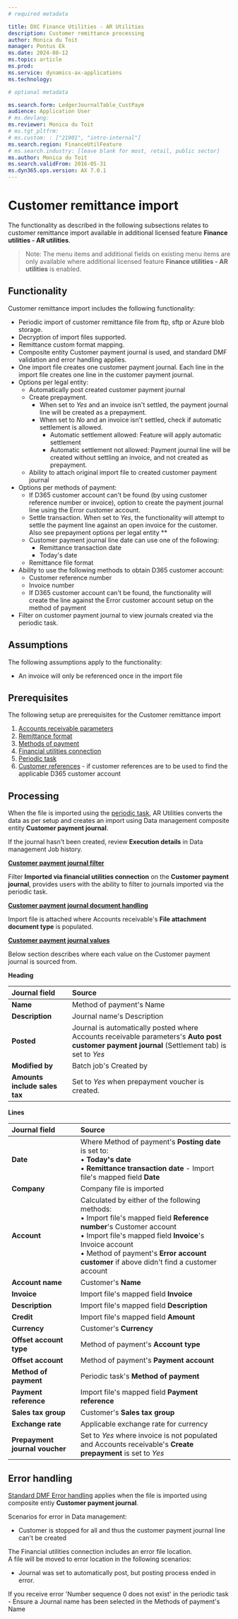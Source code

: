 ```yaml
---
# required metadata

title: DXC Finance Utilities - AR Utilities
description: Customer remittance processing
author: Monica du Toit
manager: Pontus Ek
ms.date: 2024-08-12
ms.topic: article
ms.prod: 
ms.service: dynamics-ax-applications
ms.technology: 

# optional metadata

ms.search.form: LedgerJournalTable_CustPaym
audience: Application User
# ms.devlang: 
ms.reviewer: Monica du Toit
# ms.tgt_pltfrm: 
# ms.custom: : ["21901", "intro-internal"]
ms.search.region: FinanceUtilFeature
# ms.search.industry: [leave blank for most, retail, public sector]
ms.author: Monica du Toit
ms.search.validFrom: 2016-05-31
ms.dyn365.ops.version: AX 7.0.1
---
```


# Customer remittance import 

The functionality as described in the following subsections relates to customer remittance import available in additional licensed feature **Finance utilities - AR utilities**.

> Note: The menu items and additional fields on existing menu items are only available where additional licensed feature **Finance utilities - AR utilities** is enabled.

## Functionality

Customer remittance import includes the following functionality:
- Periodic import of customer remittance file from ftp, sftp or Azure blob storage.
- Decryption of import files supported.
- Remittance custom format mapping.
- Composite entity Customer payment journal is used, and standard DMF validation and error handling applies.
- One import file creates one customer payment journal. Each line in the import file creates one line in the customer payment journal.
- Options per legal entity:
    - Automatically post created customer payment journal
    - Create prepayment. 
        - When set to _Yes_ and an invoice isn't settled, the payment journal line will be created as a prepayment.
        - When set to _No_ and an invoice isn't settled, check if automatic settlement is allowed.
            - Automatic settlement allowed: Feature will apply automatic settlement
            - Automatic settlement not allowed: Payment journal line will be created without settling an invoice, and not created as prepayment. 
    - Ability to attach original import file to created customer payment journal
- Options per methods of payment: 
    - If D365 customer account can't be found (by using customer reference number or invoice), option to create the payment journal line using the Error customer account.
    - Settle transaction. When set to _Yes_, the functionality will attempt to settle the payment line against an open invoice for the customer. Also see prepayment options per legal entity **
    - Customer payment journal line date can use one of the following:
        - Remittance transaction date
        - Today's date
    - Remittance file format
- Ability to use the following methods to obtain D365 customer account:
    - Customer reference number
    - Invoice number
    - If D365 customer account can't be found, the functionality will create the line against the Error customer account setup on the method of payment
- Filter on customer payment journal to view journals created via the periodic task.

## Assumptions
The following assumptions apply to the functionality:
- An invoice will only be referenced once in the import file

## Prerequisites
The following setup are prerequisites for the Customer remittance import

1. [Accounts receivable parameters](../../Setup/ACCOUNTS-RECEIVABLE/Customer-remittance.md#accounts-receivable-parameters)
2. [Remittance format](../../Setup/ACCOUNTS-RECEIVABLE/Remittance-format.md)
3. [Methods of payment](../../Setup/ACCOUNTS-RECEIVABLE/Customer-remittance.md#methods-of-payment)
4. [Financial utilities connection](../../Setup/ACCOUNTS-RECEIVABLE/Finance-utilities-connections.md)
5. [Periodic task](../../Setup/ACCOUNTS-RECEIVABLE/Customer-remittance.md#periodic-task)
6. [Customer references](../../Setup/ACCOUNTS-RECEIVABLE/Customer-reference.md) - if customer references are to be used to find the applicable D365 customer account

## Processing

When the file is imported using the [periodic task](../../Setup/ACCOUNTS-RECEIVABLE/Customer-remittance.md#periodic-task), AR Utilities converts the data as per setup and creates an import using Data management composite entity **Customer payment journal**.

If the journal hasn't been created, review **Execution details** in Data management Job history.

<ins>**Customer payment journal filter**</ins>

Filter **Imported via financial utilities connection** on the **Customer payment journal**, provides users with the ability to filter to journals imported via the periodic task.

<ins>**Customer payment journal document handling**</ins>

Import file is attached where Accounts receivable's **File attachment document type** is populated.

<ins>**Customer payment journal values**</ins>

Below section describes where each value on the Customer payment journal is sourced from.


**Heading**

**Journal field**   | **Source**
:--                 |:--                 
**Name**            | Method of payment's Name
**Description**     | Journal name's Description
**Posted**          | Journal is automatically posted where Accounts receivable parameters's **Auto post customer payment journal** (Settlement tab) is set to _Yes_
**Modified by**     | Batch job's Created by
**Amounts include sales tax**   | Set to _Yes_ when prepayment voucher is created.

**Lines**

**Journal field**   | **Source**
:--                 |:--   
**Date**            | Where Method of payment's **Posting date** is set to: <br> • **Today's date** <br> • **Remittance transaction date** - Import file's mapped field **Date**
**Company**         | Company file is imported
**Account**         | Calculated by either of the following methods: <br> • Import file's mapped field **Reference number**'s Customer account <br> • Import file's mapped field **Invoice**'s Invoice account <br> • Method of payment's **Error account customer** if above didn't find a customer account
**Account name**    | Customer's **Name**
**Invoice**         | Import file's mapped field **Invoice**
**Description**     | Import file's mapped field **Description**
**Credit**          | Import file's mapped field **Amount**
**Currency**                | Customer's **Currency**
**Offset account type**     | Method of payment's **Account type**
**Offset account**          | Method of payment's **Payment account**
**Method of payment**       | Periodic task's **Method of payment**
**Payment reference**       | Import file's mapped field **Payment reference**
**Sales tax group**         | Customer's **Sales tax group**
**Exchange rate**           | Applicable exchange rate for currency
**Prepayment journal voucher**  | Set to _Yes_ where invoice is not populated and Accounts receivable's **Create prepayment** is set to _Yes_

## Error handling

[Standard DMF Error handling](https://learn.microsoft.com/en-us/dynamics365/fin-ops-core/dev-itpro/data-entities/dm-error-descriptions) applies when the file is imported using composite entiy **Customer payment journal**.

Scenarios for error in Data management:
- Customer is stopped for all and thus the customer payment journal line can't be created

The Financial utilities connection includes an error file location. <br>
A file will be moved to error location in the following scenarios:
- Journal was set to automatically post, but posting process ended in error.

If you receive error 'Number sequence 0 does not exist' in the periodic task - Ensure a Journal name has been selected in the Methods of payment's Name

